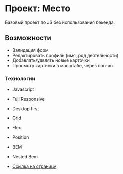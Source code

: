 # Проект: Место

Базовый проект по JS без использования бэкенда.

## Возможности

- Валидация форм
- Редактировать профиль (имя, род деятельности)
- Добавлять/удвлять новые карточки
- Просмотр картинки в масштабе, через поп-ап

### Технологии

- Javascript
- Full Responsive
- Desktop first
- Grid
- Flex
- Position
- BEM
- Nested Bem

- [Ссылка на страницу](https://dimitry-prog.github.io/mesto/)
